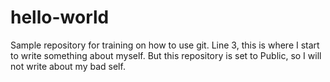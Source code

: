 # hello-world
Sample repository for training on how to use git.
Line 3, this is where I start to write something about myself. But this repository is set to Public, so I will not write about my bad self.
